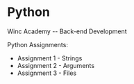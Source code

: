 # Python

Winc Academy -- Back-end Development

Python Assignments:
- Assignment 1 - Strings
- Assignment 2 - Arguments
- Assignment 3 - Files